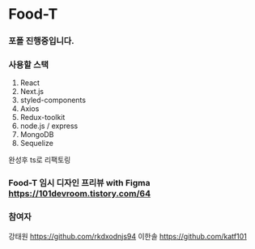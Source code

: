 # Food-T

### 포폴 진행중입니다. 
### 사용할 스택
1. React
2. Next.js
3. styled-components
4. Axios
5. Redux-toolkit
6. node.js / express
7. MongoDB
8. Sequelize

완성후 ts로 리팩토링

### Food-T 임시 디자인 프리뷰 with Figma  https://101devroom.tistory.com/64 

### 참여자
강태원 https://github.com/rkdxodnjs94
이한솔 https://github.com/katf101
